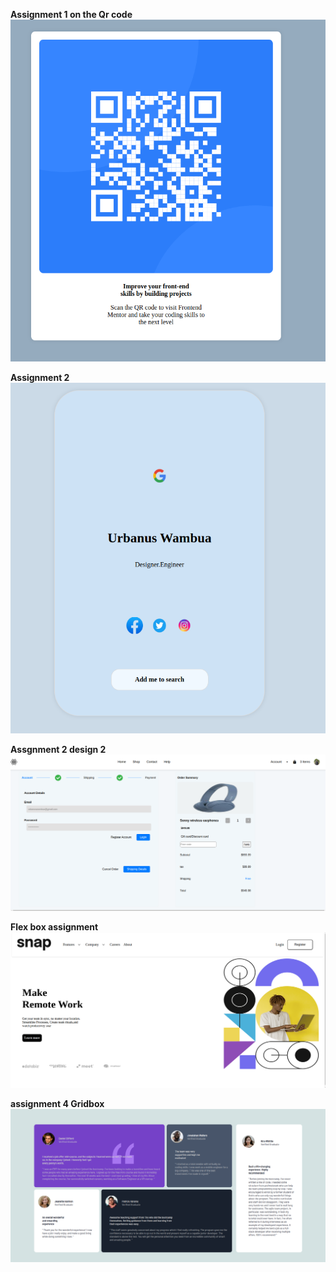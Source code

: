 
**Assignment 1 on the Qr code**
![alt text](./resources/image.png)

**Assignment 2**
![alt text](./resources/image-1.png)

**Assgnment 2 design 2**
![alt text](./resources/image-2.png)

**Flex box assignment**
![alt text](./resources/image-3.png)

**assignment 4 Gridbox**
![alt text](./resources/grid.png)
